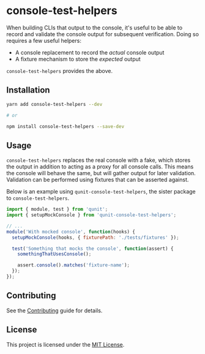# console-test-helpers

When building CLIs that output to the console, it's useful to be able to record
and validate the console output for subsequent verification. Doing so requires a
few useful helpers:

- A console replacement to record the _actual_ console output
- A fixture mechanism to store the _expected_ output

`console-test-helpers` provides the above.

## Installation

```bash
yarn add console-test-helpers --dev

# or

npm install console-test-helpers --save-dev
```

## Usage

`console-test-helpers` replaces the real console with a fake, which stores the output
in addition to acting as a proxy for all console calls. This means the console will behave
the same, but will gather output for later validation. Validation can be performed using
fixtures that can be asserted against.

Below is an example using `qunit-console-test-helpers`, the sister package to `console-test-helpers`.

```js
import { module, test } from 'qunit';
import { setupMockConsole } from 'qunit-console-test-helpers';

// ...
module('With mocked console', function(hooks) {
  setupMockConsole(hooks, { fixturePath: './tests/fixtures' });

  test('Something that mocks the console', function(assert) {
    somethingThatUsesConsole();

    assert.console().matches('fixture-name');
  });
});
```

## Contributing

See the [Contributing](CONTRIBUTING.md) guide for details.

## License

This project is licensed under the [MIT License](LICENSE.md).
